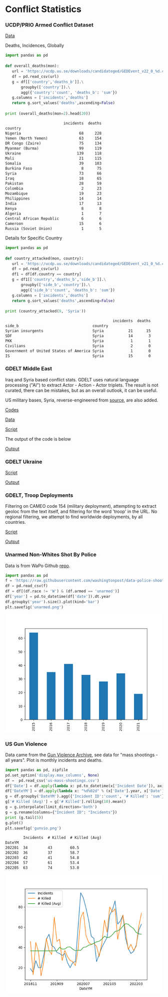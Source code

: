 # Conflict Statistics

### UCDP/PRIO Armed Conflict Dataset

[Data](https://ucdp.uu.se/downloads/)

Deaths, Incidences, Globally

```python
import pandas as pd

def overall_deaths(mon):
   url = 'https://ucdp.uu.se/downloads/candidateged/GEDEvent_v22_0_%d.csv' % mon
   df = pd.read_csv(url)
   g = df[['country','deaths_b']].\
       groupby(['country']).\
       agg({'country':'count', 'deaths_b': 'sum'})
   g.columns = ['incidents','deaths']
   return g.sort_values('deaths',ascending=False)

print (overall_deaths(mon=2).head(20))
```

```text
                          incidents  deaths
country                                    
Nigeria                          68     228
Yemen (North Yemen)              63     154
DR Congo (Zaire)                 75     134
Myanmar (Burma)                  99     119
Ukraine                         139     118
Mali                             21     115
Somalia                          39     103
Burkina Faso                      8      75
Syria                            73      66
Iraq                             18      65
Pakistan                         28      59
Colombia                          2      23
Mozambique                       19      23
Philippines                      14      14
India                            17      13
Kenya                             8       8
Algeria                           1       7
Central African Republic          6       6
Cameroon                         15       6
Russia (Soviet Union)             1       5
```

Details for Specific Country

```python
import pandas as pd

def country_attacked(mon, country):
   url = 'https://ucdp.uu.se/downloads/candidateged/GEDEvent_v21_0_%d.csv' % mon
   df = pd.read_csv(url)
   df1 = df[df.country == country]
   g = df1[['country','deaths_b','side_b']].\
       groupby(['side_b','country']).\
       agg({'side_b':'count', 'deaths_b': 'sum'})
   g.columns = ['incidents','deaths']
   return g.sort_values('deaths',ascending=False)

print (country_attacked(9, 'Syria'))
```

```text
                                                incidents  deaths
side_b                                 country                   
Syrian insurgents                      Syria           21      15
SDF                                    Syria           14       3
PKK                                    Syria            1       1
Civilians                              Syria            2       0
Government of United States of America Syria            1       0
IS                                     Syria           15       0
```

<a name='gdeltme'/>

### GDELT Middle East

Iraq and Syria based conflict stats. GDELT uses natural language
processing ("AI") to extract Actor - Action - Actor triplets. The
result is not curated, there can be mistakes, but as an overall
outlook, it can be useful.

US military bases, Syria, reverse-engineered from [source](https://bit.ly/3gOBQHx),
are also added.

[Codes](http://data.gdeltproject.org/documentation/CAMEO.Manual.1.1b3.pdf)

[Data](http://data.gdeltproject.org/events)

[Script](confstat-me.py)

The output of the code is below

[Output](conflict-out.html)


<a name='gdeltukr'/>

### GDELT Ukraine

[Script](confstat-ukr.py)

[Output](conflict-ukr-out.html)

<a name='gdtroop'/>

### GDELT, Troop Deployments

Filtering on CAMEO code 154 (military deployment), attempting to
extract geoloc from the text itself, and filtering for the word
'troop' in the URL.  No regional filtering, we attempt to find
worldwide deployments, by all countries.

[Script](confstat-milmob.py)

[Output](conflict-milmob.html)

<a name='unarmed'/>

### Unarmed Non-Whites Shot By Police

Data is from WaPo Github [repo](https://github.com/washingtonpost/data-police-shootings).

```python
import pandas as pd
f = 'https://raw.githubusercontent.com/washingtonpost/data-police-shootings/master/fatal-police-shootings-data.csv'
df = pd.read_csv(f)
df = df[(df.race != 'W') & (df.armed == 'unarmed')]
df['year'] = pd.to_datetime(df['date']).dt.year
df.groupby('year').size().plot(kind='bar')
plt.savefig('unarmed.png')
```

![](unarmed.png)

<a name='usgun'/>

### US Gun Violence

Data came from the [Gun Violence Archive](https://www.gunviolencearchive.org/reports),
see data for "mass shootings - all years". Plot is monthly incidents and deaths.


```python
import pandas as pd, zipfile
pd.set_option('display.max_columns', None)
df =  pd.read_csv('us-mass-shootings.csv')
df['Date'] = df.apply(lambda x: pd.to_datetime(x['Incident Date']), axis=1)
df['DateYM'] = df.apply(lambda x: "%d%02d" % (x['Date'].year, x['Date'].month), axis=1)
g = df.groupby('DateYM').agg({'Incident ID':'count', '# Killed': 'sum'})
g['# Killed (Avg)'] = g['# Killed'].rolling(10).mean()
g = g.interpolate(limit_direction='both')
g = g.rename(columns={"Incident ID": "Incidents"})
print (g.tail(5))
g.plot()
plt.savefig('gunvio.png')
```

```text
        Incidents  # Killed  # Killed (Avg)
DateYM                                     
202201  34         43        60.5          
202202  36         37        58.7          
202203  42         41        54.8          
202204  57         61        53.4          
202205  63         74        53.0          
```

![](gunvio.png)

